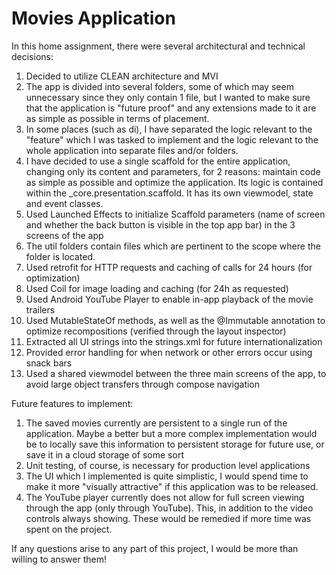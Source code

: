 # Movies Application
In this home assignment, there were several architectural and technical decisions:
1. Decided to utilize CLEAN architecture and MVI
2. The app is divided into several folders, some of which may seem unnecessary since they only contain 1 file, but I wanted to make sure that the application is "future proof" and any extensions made to it are as simple as possible in terms of placement.
3. In some places (such as di), I have separated the logic relevant to the "feature" which I was tasked to implement and the logic relevant to the whole application into separate files and/or folders.
4. I have decided to use a single scaffold for the entire application, changing only its content and parameters, for 2 reasons: maintain code as simple as possible and optimize the application. Its logic is contained within the _core.presentation.scaffold. It has its own viewmodel, state and event classes.
5. Used Launched Effects to initialize Scaffold parameters (name of screen and whether the back button is visible in the top app bar) in the 3 screens of the app
6. The util folders contain files which are pertinent to the scope where the folder is located.
7. Used retrofit for HTTP requests and caching of calls for 24 hours (for optimization)
8. Used Coil for image loading and caching (for 24h as requested)
9. Used Android YouTube Player to enable in-app playback of the movie trailers
10. Used MutableStateOf methods, as well as the @Immutable annotation to optimize recompositions (verified through the layout inspector)
11. Extracted all UI strings into the strings.xml for future internationalization
12. Provided error handling for when network or other errors occur using snack bars
13. Used a shared viewmodel between the three main screens of the app, to avoid large object transfers through compose navigation

Future features to implement:
1. The saved movies currently are persistent to a single run of the application. Maybe a better but a more complex implementation would be to locally save this information to persistent storage for future use, or save it in a cloud storage of some sort
2. Unit testing, of course, is necessary for production level applications
3. The UI which I implemented is quite simplistic, I would spend time to make it more "visually attractive" if this application was to be released.
4. The YouTube player currently does not allow for full screen viewing through the app (only through YouTube). This, in addition to the video controls always showing. These would be remedied if more time was spent on the project.  

 If any questions arise to any part of this project, I would be more than willing to answer them!
